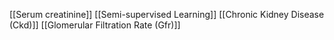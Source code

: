 [[Serum creatinine]]
[[Semi-supervised Learning]]
[[Chronic Kidney Disease (Ckd)]]
[[Glomerular Filtration Rate (Gfr)]]
